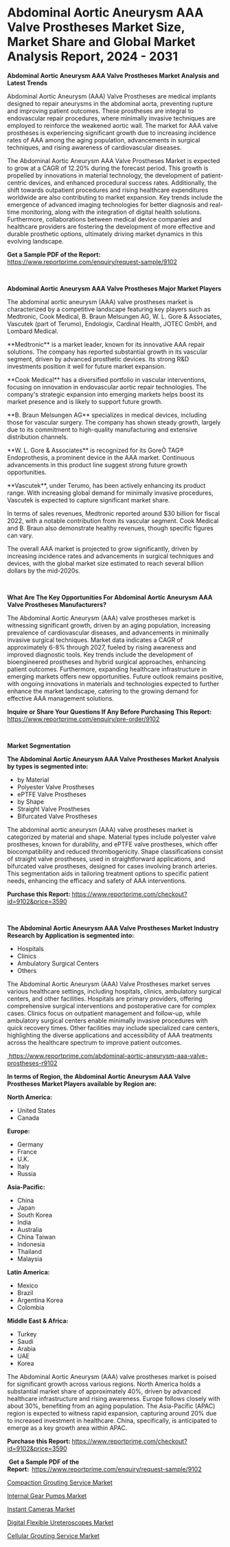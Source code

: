 <p><h1>Abdominal Aortic Aneurysm AAA Valve Prostheses Market Size, Market Share and Global Market Analysis Report, 2024 - 2031</h1></p><p><strong>Abdominal Aortic Aneurysm AAA Valve Prostheses Market Analysis and Latest Trends</strong></p>
<p><p>Abdominal Aortic Aneurysm (AAA) Valve Prostheses are medical implants designed to repair aneurysms in the abdominal aorta, preventing rupture and improving patient outcomes. These prostheses are integral to endovascular repair procedures, where minimally invasive techniques are employed to reinforce the weakened aortic wall. The market for AAA valve prostheses is experiencing significant growth due to increasing incidence rates of AAA among the aging population, advancements in surgical techniques, and rising awareness of cardiovascular diseases.</p><p>The Abdominal Aortic Aneurysm AAA Valve Prostheses Market is expected to grow at a CAGR of 12.20% during the forecast period. This growth is propelled by innovations in material technology, the development of patient-centric devices, and enhanced procedural success rates. Additionally, the shift towards outpatient procedures and rising healthcare expenditures worldwide are also contributing to market expansion. Key trends include the emergence of advanced imaging technologies for better diagnosis and real-time monitoring, along with the integration of digital health solutions. Furthermore, collaborations between medical device companies and healthcare providers are fostering the development of more effective and durable prosthetic options, ultimately driving market dynamics in this evolving landscape.</p></p>
<p><strong>Get a Sample PDF of the Report:&nbsp;</strong> <a href="https://www.reportprime.com/enquiry/request-sample/9102?utm_campaign=1088&utm_medium=2&utm_source=Github&utm_content=ia&utm_term=28112024&utm_id=abdominal-aortic-aneurysm-aaa-valve-prostheses">https://www.reportprime.com/enquiry/request-sample/9102</a></p>
<p>&nbsp;</p>
<p><strong>Abdominal Aortic Aneurysm AAA Valve Prostheses Major Market Players</strong></p>
<p><p>The abdominal aortic aneurysm (AAA) valve prostheses market is characterized by a competitive landscape featuring key players such as Medtronic, Cook Medical, B. Braun Melsungen AG, W. L. Gore & Associates, Vascutek (part of Terumo), Endologix, Cardinal Health, JOTEC GmbH, and Lombard Medical. </p><p>**Medtronic** is a market leader, known for its innovative AAA repair solutions. The company has reported substantial growth in its vascular segment, driven by advanced prosthetic devices. Its strong R&D investments position it well for future market expansion.</p><p>**Cook Medical** has a diversified portfolio in vascular interventions, focusing on innovation in endovascular aortic repair technologies. The company's strategic expansion into emerging markets helps boost its market presence and is likely to support future growth.</p><p>**B. Braun Melsungen AG** specializes in medical devices, including those for vascular surgery. The company has shown steady growth, largely due to its commitment to high-quality manufacturing and extensive distribution channels.</p><p>**W. L. Gore & Associates** is recognized for its GoreÒ TAG® Endoprothesis, a prominent device in the AAA market. Continuous advancements in this product line suggest strong future growth opportunities.</p><p>**Vascutek**, under Terumo, has been actively enhancing its product range. With increasing global demand for minimally invasive procedures, Vascutek is expected to capture significant market share.</p><p>In terms of sales revenues, Medtronic reported around $30 billion for fiscal 2022, with a notable contribution from its vascular segment. Cook Medical and B. Braun also demonstrate healthy revenues, though specific figures can vary. </p><p>The overall AAA market is projected to grow significantly, driven by increasing incidence rates and advancements in surgical techniques and devices, with the global market size estimated to reach several billion dollars by the mid-2020s.</p></p>
<p>&nbsp;</p>
<p><strong>What Are The Key Opportunities For Abdominal Aortic Aneurysm AAA Valve Prostheses Manufacturers?</strong></p>
<p><p>The Abdominal Aortic Aneurysm (AAA) valve prostheses market is witnessing significant growth, driven by an aging population, increasing prevalence of cardiovascular diseases, and advancements in minimally invasive surgical techniques. Market data indicates a CAGR of approximately 6-8% through 2027, fueled by rising awareness and improved diagnostic tools. Key trends include the development of bioengineered prostheses and hybrid surgical approaches, enhancing patient outcomes. Furthermore, expanding healthcare infrastructure in emerging markets offers new opportunities. Future outlook remains positive, with ongoing innovations in materials and technologies expected to further enhance the market landscape, catering to the growing demand for effective AAA management solutions.</p></p>
<p><strong>Inquire or Share Your Questions If Any Before Purchasing This Report:</strong> <a href="https://www.reportprime.com/enquiry/pre-order/9102?utm_campaign=1088&utm_medium=2&utm_source=Github&utm_content=ia&utm_term=28112024&utm_id=abdominal-aortic-aneurysm-aaa-valve-prostheses">https://www.reportprime.com/enquiry/pre-order/9102</a></p>
<p>&nbsp;</p>
<p><strong>Market Segmentation</strong></p>
<p><strong>The Abdominal Aortic Aneurysm AAA Valve Prostheses Market Analysis by types is segmented into:</strong></p>
<p><ul><li>by Material</li><li>Polyester Valve Prostheses</li><li>ePTFE Valve Prostheses</li><li>by Shape</li><li>Straight Valve Prostheses</li><li>Bifurcated Valve Prostheses</li></ul></p>
<p><p>The abdominal aortic aneurysm (AAA) valve prostheses market is categorized by material and shape. Material types include polyester valve prostheses, known for durability, and ePTFE valve prostheses, which offer biocompatibility and reduced thrombogenicity. Shape classifications consist of straight valve prostheses, used in straightforward applications, and bifurcated valve prostheses, designed for cases involving branch arteries. This segmentation aids in tailoring treatment options to specific patient needs, enhancing the efficacy and safety of AAA interventions.</p></p>
<p><strong>Purchase this Report:&nbsp;</strong><a href="https://www.reportprime.com/checkout?id=9102&price=3590&utm_campaign=1088&utm_medium=2&utm_source=Github&utm_content=ia&utm_term=28112024&utm_id=abdominal-aortic-aneurysm-aaa-valve-prostheses">https://www.reportprime.com/checkout?id=9102&price=3590</a></p>
<p>&nbsp;</p>
<p><strong>The Abdominal Aortic Aneurysm AAA Valve Prostheses Market Industry Research by Application is segmented into:</strong></p>
<p><ul><li>Hospitals</li><li>Clinics</li><li>Ambulatory Surgical Centers</li><li>Others</li></ul></p>
<p><p>The Abdominal Aortic Aneurysm (AAA) Valve Prostheses market serves various healthcare settings, including hospitals, clinics, ambulatory surgical centers, and other facilities. Hospitals are primary providers, offering comprehensive surgical interventions and postoperative care for complex cases. Clinics focus on outpatient management and follow-up, while ambulatory surgical centers enable minimally invasive procedures with quick recovery times. Other facilities may include specialized care centers, highlighting the diverse applications and accessibility of AAA treatments across the healthcare spectrum to improve patient outcomes.</p></p>
<p><a href="https://www.reportprime.com/abdominal-aortic-aneurysm-aaa-valve-prostheses-r9102?utm_campaign=1088&utm_medium=2&utm_source=Github&utm_content=ia&utm_term=28112024&utm_id=abdominal-aortic-aneurysm-aaa-valve-prostheses">&nbsp;https://www.reportprime.com/abdominal-aortic-aneurysm-aaa-valve-prostheses-r9102</a></p>
<p><strong>In terms of Region, the Abdominal Aortic Aneurysm AAA Valve Prostheses Market Players available by Region are:</strong></p>
<p>
    <p> <strong> North America: </strong>
        <ul>
            <li>United States</li>
            <li>Canada</li>
        </ul>
        </p> 
    <p> <strong> Europe: </strong>
        <ul>
            <li>Germany</li>
            <li>France</li>
            <li>U.K.</li>
            <li>Italy</li>
            <li>Russia</li>
        </ul>
        </p> 
    <p> <strong> Asia-Pacific: </strong>
        <ul>
            <li>China</li>
            <li>Japan</li>
            <li>South Korea</li>
            <li>India</li>
            <li>Australia</li>
            <li>China Taiwan</li>
            <li>Indonesia</li>
            <li>Thailand</li>
            <li>Malaysia</li>
        </ul>
        </p> 
    <p> <strong> Latin America: </strong>
        <ul>
            <li>Mexico</li>
            <li>Brazil</li>
            <li>Argentina Korea</li>
            <li>Colombia</li>
        </ul>
        </p> 
    <p> <strong> Middle East & Africa: </strong>
        <ul>
            <li>Turkey</li>
            <li>Saudi</li>
            <li>Arabia</li>
            <li>UAE</li>
            <li>Korea</li>
        </ul>
    </p>
    </p>
<p><p>The Abdominal Aortic Aneurysm (AAA) valve prostheses market is poised for significant growth across various regions. North America holds a substantial market share of approximately 40%, driven by advanced healthcare infrastructure and rising awareness. Europe follows closely with about 30%, benefiting from an aging population. The Asia-Pacific (APAC) region is expected to witness rapid expansion, capturing around 20% due to increased investment in healthcare. China, specifically, is anticipated to emerge as a key growth area within APAC.</p></p>
<p><strong>Purchase this Report: </strong><a href="https://www.reportprime.com/checkout?id=9102&price=3590&utm_campaign=1088&utm_medium=2&utm_source=Github&utm_content=ia&utm_term=28112024&utm_id=abdominal-aortic-aneurysm-aaa-valve-prostheses">https://www.reportprime.com/checkout?id=9102&price=3590</a></p>
<p>&nbsp;<strong>Get a Sample PDF of the Report:&nbsp;&nbsp;</strong><a href="https://www.reportprime.com/enquiry/request-sample/9102?utm_campaign=1088&utm_medium=2&utm_source=Github&utm_content=ia&utm_term=28112024&utm_id=abdominal-aortic-aneurysm-aaa-valve-prostheses">https://www.reportprime.com/enquiry/request-sample/9102</a></p>
<p><strong></strong></p>
<p><p><a href="https://issuu.com/reportprime-2/docs/compaction-grouting-service-market-_c576dc6e7d34a4?utm_campaign=1088&utm_medium=2&utm_source=Github&utm_content=ia&utm_term=28112024&utm_id=abdominal-aortic-aneurysm-aaa-valve-prostheses">Compaction Grouting Service Market</a></p><p><a href="https://www.linkedin.com/pulse/global-internal-gear-pumps-market-pulse-trends-growth-analysis-urqhf?utm_campaign=1088&utm_medium=2&utm_source=Github&utm_content=ia&utm_term=28112024&utm_id=abdominal-aortic-aneurysm-aaa-valve-prostheses">Internal Gear Pumps Market</a></p><p><a href="https://www.linkedin.com/pulse/driving-forces-global-instant-cameras-market-trends-applications-jnaxc?utm_campaign=1088&utm_medium=2&utm_source=Github&utm_content=ia&utm_term=28112024&utm_id=abdominal-aortic-aneurysm-aaa-valve-prostheses">Instant Cameras Market</a></p><p><a href="https://github.com/manesros8/Market-Research-Report-List-1/blob/main/digital-flexible-ureteroscopes-market.md?utm_campaign=1088&utm_medium=2&utm_source=Github&utm_content=ia&utm_term=28112024&utm_id=abdominal-aortic-aneurysm-aaa-valve-prostheses">Digital Flexible Ureteroscopes Market</a></p><p><a href="https://issuu.com/reportprime-2/docs/cellular-grouting-service-market-si_48b34f4017df6f?utm_campaign=1088&utm_medium=2&utm_source=Github&utm_content=ia&utm_term=28112024&utm_id=abdominal-aortic-aneurysm-aaa-valve-prostheses">Cellular Grouting Service Market</a></p></p>